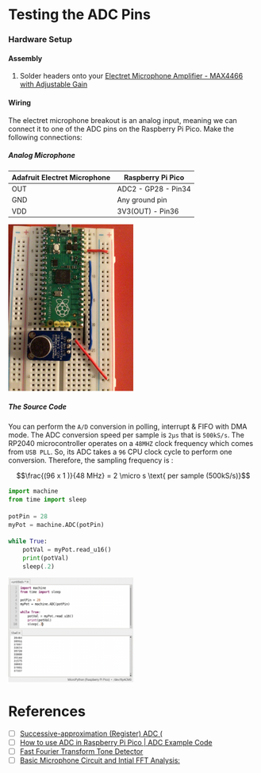 # Testing the ADC Pins

### Hardware Setup

#### Assembly

1. Solder headers onto your  [Electret Microphone Amplifier - MAX4466 with Adjustable Gain](https://www.adafruit.com/product/1063) 

#### Wiring

The electret microphone breakout is an analog input, meaning we can connect it
to one of the ADC pins on the Raspberry Pi Pico. Make the following connections:

##### Analog Microphone

| __Adafruit Electret Microphone__ | __Raspberry Pi Pico__ |
|----------------------------------|-----------------------|
| OUT                              | ADC2 - GP28 - Pin34   |
| GND                              | Any ground pin        |
| VDD                              | 3V3(OUT)    - Pin36   |

<img src=images/IMG_0447.jpg width=50% height=50% > </img>

##### The Source Code

You can perform the `A/D` conversion in polling, interrupt & FIFO with DMA mode. The ADC conversion speed per sample is `2μs` that is `500kS/s`. The RP2040 microcontroller operates on a `48MHZ` clock frequency which comes from `USB PLL`. So, its ADC takes a `96` CPU clock cycle to perform one conversion. Therefore, the sampling frequency is :

```math
\frac{(96 x 1 )}{48 MHz} = 2 \micro s \text{ per sample (500kS/s)}
```

```python
import machine
from time import sleep

potPin = 28
myPot = machine.ADC(potPin)

while True:
    potVal = myPot.read_u16()
    print(potVal)
    sleep(.2)
```

<img src=images/IMG_0447.png width=50% height=50% > </img>


# References

- [ ] [Successive-approximation (Register) ADC (](https://en.wikipedia.org/wiki/Successive-approximation_ADC)
- [ ] [How to use ADC in Raspberry Pi Pico | ADC Example Code](https://how2electronics.com/how-to-use-adc-in-raspberry-pi-pico-adc-example-code/)
- [ ] [Fast Fourier Transform Tone Detector](https://web.engr.oregonstate.edu/~drakemil/NoteDetector.pdf)
- [ ] [Basic Microphone Circuit and Intial FFT Analysis:](https://pages.github.coecis.cornell.edu/jt658/ECE3400_Group9_2019/lab2.html)
